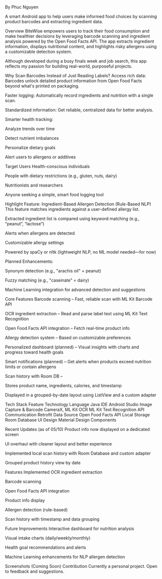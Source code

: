﻿By Phuc Nguyen

A smart Android app to help users make informed food choices by scanning product barcodes and extracting ingredient data.

Overview
BiteWise empowers users to track their food consumption and make healthier decisions by leveraging barcode scanning and ingredient analysis powered by the Open Food Facts API. The app extracts ingredient information, displays nutritional content, and highlights risky allergens using a customizable detection system.

Although developed during a busy finals week and job search, this app reflects my passion for building real-world, purposeful projects.

Why Scan Barcodes Instead of Just Reading Labels?
Access rich data: Barcodes unlock detailed product information from Open Food Facts beyond what's printed on packaging.

Faster logging: Automatically record ingredients and nutrition with a single scan.

Standardized information: Get reliable, centralized data for better analysis.

Smarter health tracking:

Analyze trends over time

Detect nutrient imbalances

Personalize dietary goals

Alert users to allergens or additives

Target Users
Health-conscious individuals

People with dietary restrictions (e.g., gluten, nuts, dairy)

Nutritionists and researchers

Anyone seeking a simple, smart food logging tool

Highlight Feature: Ingredient-Based Allergen Detection (Rule-Based NLP)
This feature matches ingredients against a user-defined allergy list.

Extracted ingredient list is compared using keyword matching (e.g., “peanut”, “lactose”)

Alerts when allergens are detected

Customizable allergy settings

Powered by spaCy or nltk (lightweight NLP, no ML model needed—for now)

Planned Enhancements:

Synonym detection (e.g., "arachis oil" = peanut)

Fuzzy matching (e.g., "caseinate" = dairy)

Machine Learning integration for advanced detection and suggestions

Core Features
Barcode scanning – Fast, reliable scan with ML Kit Barcode API

OCR ingredient extraction – Read and parse label text using ML Kit Text Recognition

Open Food Facts API integration – Fetch real-time product info

Allergy detection system – Based on customizable preferences

Personalized dashboard (planned) – Visual insights with charts and progress toward health goals

Smart notifications (planned) – Get alerts when products exceed nutrition limits or contain allergens

Scan history with Room DB –

Stores product name, ingredients, calories, and timestamp

Displayed in a grouped-by-date layout using ListView and a custom adapter

Tech Stack
Feature	Technology
Language	Java
IDE	Android Studio
Image Capture & Barcode	CameraX, ML Kit
OCR	ML Kit Text Recognition
API Communication	Retrofit
Data Source	Open Food Facts API
Local Storage	Room Database
UI Design	Material Design Components

Recent Updates (as of 05/10)
Product info now displayed on a dedicated screen

UI overhaul with cleaner layout and better experience

Implemented local scan history with Room Database and custom adapter

Grouped product history view by date

Features Implemented
OCR ingredient extraction

Barcode scanning

Open Food Facts API integration

Product info display

Allergen detection (rule-based)

Scan history with timestamp and data grouping

Future Improvements
Interactive dashboard for nutrition analysis

Visual intake charts (daily/weekly/monthly)

Health goal recommendations and alerts

Machine Learning enhancements for NLP allergen detection

Screenshots (Coming Soon)
Contribution
Currently a personal project. Open to feedback and suggestions.